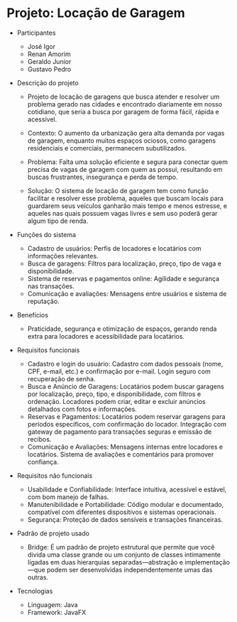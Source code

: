 # Projeto: Locação de Garagem

- Participantes
  - José Igor
  - Renan Amorim
  - Geraldo Junior
  - Gustavo Pedro

- Descrição do projeto
  - Projeto de locação de garagens que busca atender e resolver um problema gerado nas cidades e encontrado diariamente em nosso cotidiano, que seria a busca por garagem de forma fácil, rápida e acessível.

  - Contexto:
  O aumento da urbanização gera alta demanda por vagas de garagem, enquanto muitos espaços ociosos, como garagens residenciais e comerciais, permanecem subutilizados.

  - Problema:
  Falta uma solução eficiente e segura para conectar quem precisa de vagas de garagem com quem as possui, resultando em buscas frustrantes, insegurança e perda de tempo.

  - Solução:
  O sistema de locação de garagem tem como função facilitar e resolver esse problema, aqueles que buscam locais para guardarem seus veículos ganharão mais tempo e menos estresse, e aqueles nas quais possuem vagas livres e sem uso poderã gerar algum tipo de renda.

- Funções do sistema

  - Cadastro de usuários: Perfis de locadores e locatários com informações relevantes.
  - Busca de garagens: Filtros para localização, preço, tipo de vaga e disponibilidade.
  - Sistema de reservas e pagamentos online: Agilidade e segurança nas transações.
  - Comunicação e avaliações: Mensagens entre usuários e sistema de reputação.

- Benefícios

  - Praticidade, segurança e otimização de espaços, gerando renda extra para locadores e acessibilidade para locatários.

- Requisitos funcionais

  - Cadastro e login do usuário: Cadastro com dados pessoais (nome, CPF, e-mail, etc.) e confirmação por e-mail. Login seguro com recuperação de senha.
  - Busca e Anúncio de Garagens: Locatários podem buscar garagens por localização, preço, tipo, e disponibilidade, com filtros e ordenação. Locadores podem criar, editar e excluir anúncios detalhados com fotos e informações.
  - Reservas e Pagamentos: Locatários podem reservar garagens para períodos específicos, com confirmação do locador. Integração com gateway de pagamento para transações seguras e emissão de recibos.
  - Comunicação e Avaliações: Mensagens internas entre locadores e locatários. Sistema de avaliações e comentários para promover confiança.

- Requisitos não funcionais
  
  - Usabilidade e Confiabilidade: Interface intuitiva, acessível e estável, com bom manejo de falhas.
  - Manutenibilidade e Portabilidade: Código modular e documentado, compatível com diferentes dispositivos e sistemas operacionais.
  - Segurança: Proteção de dados sensíveis e transações financeiras.

- Padrão de projeto usado
  - Bridge: É um padrão de projeto estrutural que permite que você divida uma classe grande ou um conjunto de classes intimamente ligadas em duas hierarquias separadas—abstração e implementação—que podem ser desenvolvidas independentemente umas das outras.

- Tecnologias
  - Linguagem: Java
  - Framework: JavaFX

    
